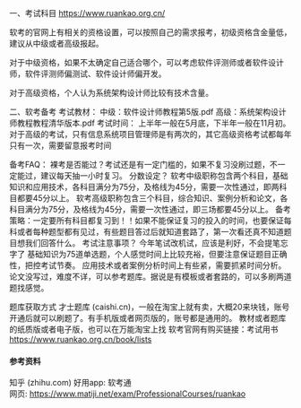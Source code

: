 一、考试科目
https://www.ruankao.org.cn/

软考的官网上有相关的资格设置，可以按照自己的需求报考，初级资格含金量低，建议从中级或者高级报起。

对于中级资格，如果不太确定自己适合哪个，可以考虑软件评测师或者软件设计师，软件评测师偏测试、软件设计师偏开发。

对于高级资格，个人认为系统架构设计师比较有技术含量。

二、软考备考
考试教材：
中级：软件设计师教程第5版.pdf
高级：系统架构设计师教程教程清华版本.pdf
考试时间：
上半年一般在5月底，下半年一般在11月初。对于高级的考试，只有信息系统项目管理师是有两次的，其它高级资格考试都每年只有一次，需要留意报考时间

备考FAQ：
裸考是否能过？考试还是有一定门槛的，如果不复习没刷过题，不一定能过，建议每天抽一小时复习。
分数设定？
软考中级职称包含两个科目，基础知识和应用技术，各科目满分为75分，及格线为45分，需要一次性通过，即两科目都要45分以上。
软考高级职称包含三个科目，综合知识、案例分析和论文，各科目满分为75分，及格线为45分，需要一次性通过，即三场都要45分以上。
备考策略：一定要所有科目都复习到！！如果不能保证复习的投入的时间，也要保证每科或者每种题型都有见过，有些题目答过后就知道套路了，第一次看还真不知道题目想我们回答什么。
考试注意事项？ 
今年笔试改机试，应该是利好，不会提笔忘字了
基础知识为75道单选题，个人感觉时间上比较充裕，但要注意保证题目正确性，把控考试节奏。
应用技术或者案例分析时间上有些紧，需要抓紧时间分析。论文没写过，难度不详，可以参考题库。据说是有模板或者套路的，可以多刷两道题找感觉。

题库获取方式
才士题库 (caishi.cn)，一般在淘宝上就有卖，大概20来块钱，账号开通后就可以刷题了。有手机版或者网页版的，账号都是通用的。
教材或者题库的纸质版或者电子版，也可以在万能淘宝上找
软考官网有购买链接：考试用书 https://www.ruankao.org.cn/book/lists

#### 参考资料
知乎 (zhihu.com)
好用app: 软考通  
网页: https://www.matiji.net/exam/ProfessionalCourses/ruankao  
